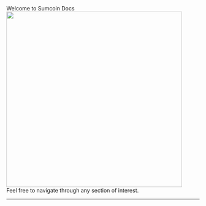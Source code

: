 <div class="welcome-card">
  <div class="title">Welcome to Sumcoin Docs</div>
  <img src="img/" width="458">
  <div class="call-to-action">Feel free to navigate through any section of interest.</div>

</div>

---
